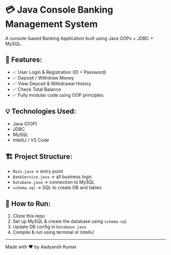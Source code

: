 # 💳 Java Console Banking Management System

A console-based Banking Application built using Java OOPs + JDBC + MySQL.

## 🔧 Features:
- ✅ User Login & Registration (ID + Password)
- ✅ Deposit / Withdraw Money
- ✅ View Deposit & Withdrawal History
- ✅ Check Total Balance
- ✅ Fully modular code using OOP principles

## 💡 Technologies Used:
- Java (OOP)
- JDBC
- MySQL
- IntelliJ / VS Code

## 🏗️ Project Structure:
- `Main.java` → entry point
- `BankService.java` → all business logic
- `Database.java` → connection to MySQL
- `schema.sql` → SQL to create DB and tables

## 🧪 How to Run:
1. Clone this repo
2. Set up MySQL & create the database using `schema.sql`
3. Update DB config in `Database.java`
4. Compile & run using terminal or IntelliJ

---

Made with ❤️ by Aadyansh Kumar  

